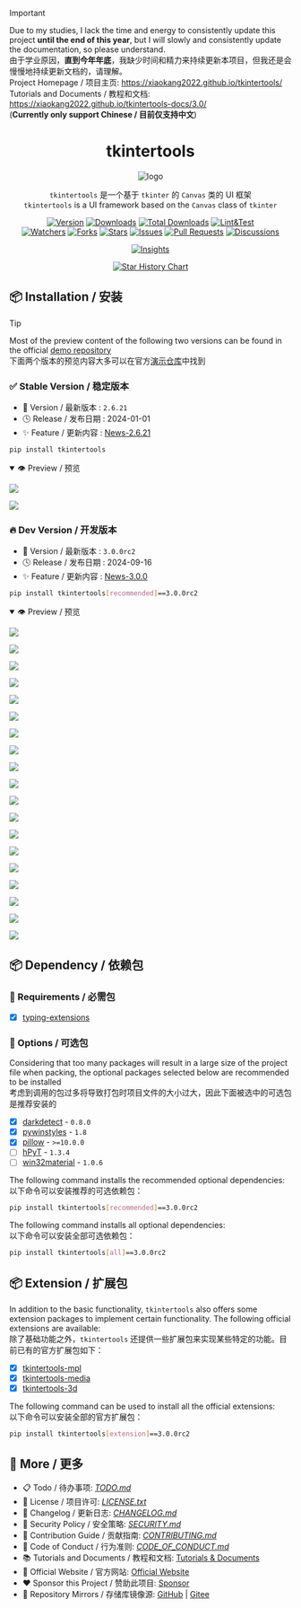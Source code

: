 > [!IMPORTANT]  
> Due to my studies, I lack the time and energy to consistently update this project **until the end of this year**, but I will slowly and consistently update the documentation, so please understand.  
> 由于学业原因，**直到今年年底**，我缺少时间和精力来持续更新本项目，但我还是会慢慢地持续更新文档的，请理解。  
> Project Homepage / 项目主页: https://xiaokang2022.github.io/tkintertools/  
> Tutorials and Documents / 教程和文档: https://xiaokang2022.github.io/tkintertools-docs/3.0/  
> (**Currently only support Chinese / 目前仅支持中文**)

<h1 align="center">tkintertools</h1>

<p align="center"><img alt="logo" src="https://xiaokang2022.github.io/tkintertools/logo.png" title="Logo" /></p>

<p align="center">
<code>tkintertools</code> 是一个基于 <code>tkinter</code> 的 <code>Canvas</code> 类的 UI 框架
<br/>
<code>tkintertools</code> is a UI framework based on the <code>Canvas</code> class of <code>tkinter</code>
</p>

<p align="center">
<a href="https://github.com/Xiaokang2022/tkintertools/releases"><img alt="Version" src="https://img.shields.io/github/v/release/Xiaokang2022/tkintertools?include_prereleases&logo=github&label=Version" title="Latest Version" /></a>
<a href="https://pypistats.org/packages/tkintertools"><img alt="Downloads" src="https://img.shields.io/pypi/dm/tkintertools?label=Downloads&logo=pypi&logoColor=skyblue" title="Downloads" /></a>
<a href="https://pepy.tech/project/tkintertools"><img alt="Total Downloads" src="https://img.shields.io/pepy/dt/tkintertools?logo=pypi&logoColor=gold&label=Total%20Downloads" title="Total Downloads" /></a>
<a href="https://github.com/Xiaokang2022/tkintertools/actions/workflows/python-package.yml"><img alt="Lint&Test" src="https://github.com/Xiaokang2022/tkintertools/actions/workflows/python-package.yml/badge.svg" title="Lint&Test"/></a>
<br/>
<a href="https://github.com/Xiaokang2022/tkintertools/watchers"><img alt="Watchers" src="https://img.shields.io/github/watchers/Xiaokang2022/tkintertools?label=Watchers&logo=github&style=flat" title="Watchers" /></a>
<a href="https://github.com/Xiaokang2022/tkintertools/forks"><img alt="Forks" src="https://img.shields.io/github/forks/Xiaokang2022/tkintertools?label=Forks&logo=github&style=flat" title="Forks" /></a>
<a href="https://github.com/Xiaokang2022/tkintertools/stargazers"><img alt="Stars" src="https://img.shields.io/github/stars/Xiaokang2022/tkintertools?label=Stars&color=gold&logo=github&style=flat" title="Stars" /></a>
<a href="https://github.com/Xiaokang2022/tkintertools/issues"><img alt="Issues" src="https://img.shields.io/github/issues/Xiaokang2022/tkintertools?label=Issues&logo=github" title="Issues" /></a>
<a href="https://github.com/Xiaokang2022/tkintertools/pulls"><img alt="Pull Requests" src="https://img.shields.io/github/issues-pr/Xiaokang2022/tkintertools?label=Pull%20Requests&logo=github" title="Pull Requests" /></a>
<a href="https://github.com/Xiaokang2022/tkintertools/discussions"><img alt="Discussions" src="https://img.shields.io/github/discussions/Xiaokang2022/tkintertools?label=Discussions&logo=github" title="Discussions" /></a>
</p>

<p align="center">
<a href="https://github.com/Xiaokang2022/tkintertools/pulse"><img alt="Insights" src="https://repobeats.axiom.co/api/embed/ab8fae686a5a96f91fa71c40c53c189310924f5e.svg" /></a>
</p>

<p align="center">
    <a href="https://star-history.com/#Xiaokang2022/tkintertools&Date">
        <picture>
            <source media="(prefers-color-scheme: dark)" srcset="https://api.star-history.com/svg?repos=Xiaokang2022/tkintertools&type=Date&theme=dark" />
            <source media="(prefers-color-scheme: light)" srcset="https://api.star-history.com/svg?repos=Xiaokang2022/tkintertools&type=Date" />
            <img alt="Star History Chart" src="https://api.star-history.com/svg?repos=Xiaokang2022/tkintertools&type=Date" />
        </picture>
    </a>
</p>

📦 Installation / 安装
----------------------

> [!TIP]  
> Most of the preview content of the following two versions can be found in the official [demo repository](https://github.com/Xiaokang2022/tkintertools-demos)  
> 下面两个版本的预览内容大多可以在官方[演示仓库](https://github.com/Xiaokang2022/tkintertools-demos)中找到

### ✅ Stable Version / 稳定版本

* 🔖 Version / 最新版本 : `2.6.21`
* 🕓 Release / 发布日期 : 2024-01-01
* ✨ Feature / 更新内容 : [News-2.6.21](./CHANGELOG.md#-2621)

```bash
pip install tkintertools
```

<details open><summary>👁️ Preview / 预览</summary>

![](https://xiaokang2022.github.io/tkintertools-docs/2.6/tutorials/images/1.2-2.1-2.png)

![](https://xiaokang2022.github.io/tkintertools-docs/2.6/tutorials/images/7.3-3.1-2.png)

</details>

### 🔥 Dev Version / 开发版本

* 🔖 Version / 最新版本 : `3.0.0rc2`
* 🕓 Release / 发布日期 : 2024-09-16
* ✨ Feature / 更新内容 : [News-3.0.0](./CHANGELOG.md#-300rc2)

```bash
pip install tkintertools[recommended]==3.0.0rc2
```

<details open><summary>👁️ Preview / 预览</summary>

![](https://github.com/Xiaokang2022/tkintertools-demos/blob/main/preview/demo9-1.png?raw=true)

![](https://github.com/Xiaokang2022/tkintertools-demos/blob/main/preview/demo9-2.png?raw=true)

![](https://github.com/Xiaokang2022/tkintertools-demos/blob/main/preview/demo9-3.png?raw=true)

![](https://github.com/Xiaokang2022/tkintertools-demos/blob/main/preview/demo9-4.png?raw=true)

![](https://github.com/Xiaokang2022/tkintertools-demos/blob/main/preview/demo0-1.png?raw=true)

![](https://github.com/Xiaokang2022/tkintertools-demos/blob/main/preview/demo0-2.png?raw=true)

![](https://github.com/Xiaokang2022/tkintertools-demos/blob/main/preview/demo1-1.png?raw=true)

![](https://github.com/Xiaokang2022/tkintertools-demos/blob/main/preview/demo1-2.png?raw=true)

![](https://github.com/Xiaokang2022/tkintertools-demos/blob/main/preview/demo2.png?raw=true)

![](https://github.com/Xiaokang2022/tkintertools-demos/blob/main/preview/demo3.png?raw=true)

![](https://github.com/Xiaokang2022/tkintertools-demos/blob/main/preview/demo4-1.png?raw=true)

![](https://github.com/Xiaokang2022/tkintertools-demos/blob/main/preview/demo4-2.png?raw=true)

![](https://github.com/Xiaokang2022/tkintertools-demos/blob/main/preview/demo5-1.png?raw=true)

![](https://github.com/Xiaokang2022/tkintertools-demos/blob/main/preview/demo5-2.png?raw=true)

![](https://github.com/Xiaokang2022/tkintertools-demos/blob/main/preview/demo6-1.png?raw=true)

![](https://github.com/Xiaokang2022/tkintertools-demos/blob/main/preview/demo7-1.png?raw=true)

![](https://github.com/Xiaokang2022/tkintertools-demos/blob/main/preview/demo7-2.png?raw=true)

![](https://github.com/Xiaokang2022/tkintertools-demos/blob/main/preview/demo8-1.png?raw=true)

![](https://github.com/Xiaokang2022/tkintertools-demos/blob/main/preview/demo10-1.png?raw=true)

</details>

📦 Dependency / 依赖包
----------------------

### 📌 Requirements / 必需包

- [X] [typing-extensions](https://github.com/python/typing)

### 🎨 Options / 可选包

Considering that too many packages will result in a large size of the project file when packing, the optional packages selected below are recommended to be installed  
考虑到调用的包过多将导致打包时项目文件的大小过大，因此下面被选中的可选包是推荐安装的

- [X] [darkdetect](https://github.com/albertosottile/darkdetect) - `0.8.0`
- [X] [pywinstyles](https://github.com/Akascape/py-window-styles) - `1.8`
- [X] [pillow](https://github.com/python-pillow/Pillow) - `>=10.0.0`
- [ ] [hPyT](https://github.com/Zingzy/hPyT) - `1.3.4`
- [ ] [win32material](https://github.com/littlewhitecloud/win32style) - `1.0.6`

The following command installs the recommended optional dependencies:  
以下命令可以安装推荐的可选依赖包：

```bash
pip install tkintertools[recommended]==3.0.0rc2
```

The following command installs all optional dependencies:  
以下命令可以安装全部可选依赖包：

```bash
pip install tkintertools[all]==3.0.0rc2
```

📦 Extension / 扩展包
---------------------

In addition to the basic functionality, `tkintertools` also offers some extension packages to implement certain functionality. The following official extensions are available:  
除了基础功能之外，`tkintertools` 还提供一些扩展包来实现某些特定的功能。目前已有的官方扩展包如下：

- [X] [tkintertools-mpl](https://github.com/Xiaokang2022/tkintertools-mpl)
- [X] [tkintertools-media](https://github.com/Xiaokang2022/tkintertools-media)
- [X] [tkintertools-3d](https://github.com/Xiaokang2022/tkintertools-3d)

The following command can be used to install all the official extensions:  
以下命令可以安装全部的官方扩展包：

```bash
pip install tkintertools[extension]==3.0.0rc2
```

👀 More / 更多
--------------

* 📋 Todo / 待办事项: [*TODO.md*](TODO.md)
* 📑 License / 项目许可: [*LICENSE.txt*](LICENSE.txt)
* 📘 Changelog / 更新日志: [*CHANGELOG.md*](CHANGELOG.md)
* 📕 Security Policy / 安全策略: [*SECURITY.md*](SECURITY.md)
* 📗 Contribution Guide / 贡献指南: [*CONTRIBUTING.md*](CONTRIBUTING.md)
* 📙 Code of Conduct / 行为准则: [*CODE_OF_CONDUCT.md*](CODE_OF_CONDUCT.md)
* 📚 Tutorials and Documents / 教程和文档: [Tutorials & Documents](https://xiaokang2022.github.io/tkintertools-docs/)
* 🎉 Official Website / 官方网站: [Official Website](https://xiaokang2022.github.io/tkintertools/)
* ❤️ Sponsor this Project / 赞助此项目: [Sponsor](https://xiaokang2022.github.io/tkintertools/Sponsor/)
* 🚀 Repository Mirrors / 存储库镜像源:
[GitHub](https://github.com/Xiaokang2022/tkintertools) |
[Gitee](https://gitee.com/Xiaokang2022/tkintertools)
